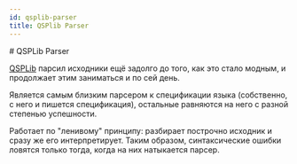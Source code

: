 ```yaml
---
id: qsplib-parser
title: QSPlib Parser
---
```


﻿# QSPLib Parser

[QSPLib](https://github.com/QSPFoundation/qsp/tree/master/qsp) парсил исходники ещё задолго до того, как это стало модным, и продолжает этим заниматься и по сей день.

Является самым близким парсером к спецификации языка (собственно, с него и пишется спецификация), остальные равняются на него с разной степенью успешности.

Работает по "ленивому" принципу: разбирает построчно исходник и сразу же его интерпретирует. Таким образом, синтаксические ошибки ловятся только тогда, когда на них натыкается парсер.

<!-- todo: добавить пример -->
